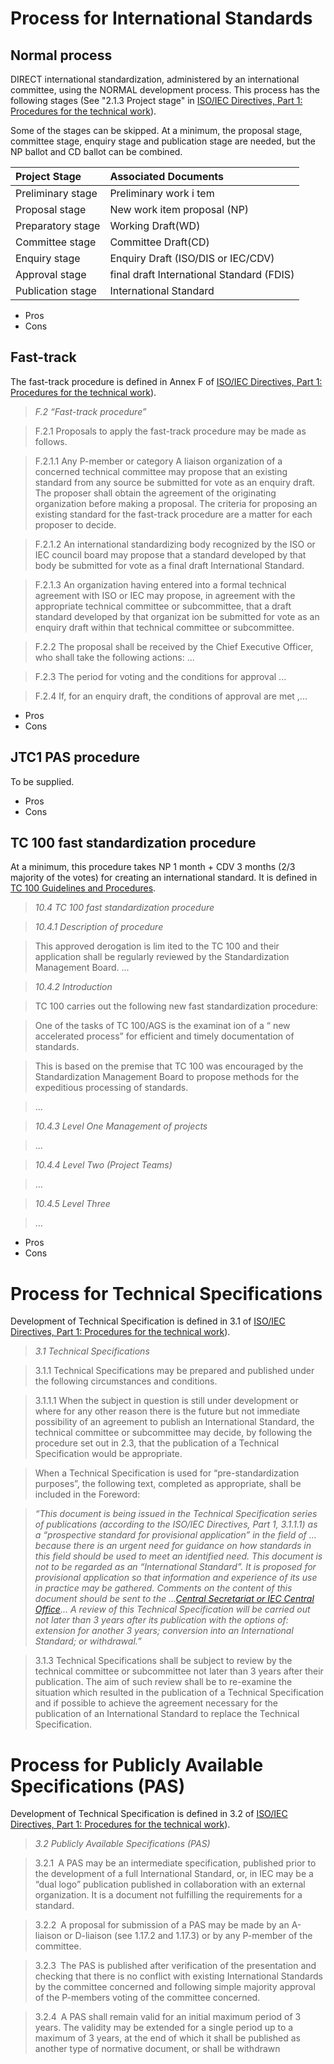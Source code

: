 
# Process for International Standards #
## Normal process ##

DIRECT international standardization, administered by an international
committee, using the NORMAL development process.  This process has the
following stages (See
"2.1.3  Project stage" in [ISO/IEC Directives, Part 1: Procedures for the technical work](http://isotc.iso.org/livelink/livelink/fetch/2000/2122/3146825/4229629/4230450/4230455/ISO_IEC_Directives%2C_Part_1_%28Procedures_for_the_technical_work%29_%282011%2C_8th_ed.%29_%28PDF_format%29.pdf?nodeid=10563026&vernum=-2)).

Some of the stages can be skipped.  At a minimum, the proposal stage, committee stage, enquiry stage and publication stage are needed, but the NP ballot and CD ballot can be combined.

| **Project Stage** | **Associated Documents** |
|:------------------|:-------------------------|
| Preliminary  stage  |  Preliminary  work  i tem |
| Proposal stage    | New work item proposal (NP)|
| Preparatory stage | Working Draft(WD)        |
| Committee stage   | Committee Draft(CD)      |
| Enquiry stage     | Enquiry Draft (ISO/DIS or IEC/CDV)|
| Approval stage    | final draft International Standard (FDIS)|
| Publication stage |  International Standard  |

  * Pros
  * Cons

## Fast-track ##

The fast-track procedure is defined in Annex F of
[ISO/IEC Directives, Part 1: Procedures for the technical work](http://isotc.iso.org/livelink/livelink/fetch/2000/2122/3146825/4229629/4230450/4230455/ISO_IEC_Directives%2C_Part_1_%28Procedures_for_the_technical_work%29_%282011%2C_8th_ed.%29_%28PDF_format%29.pdf?nodeid=10563026&vernum=-2)).

> _F.2 “Fast-track procedure”_

> F.2.1  Proposals to apply the fast-track procedure may be made as follows.

> F.2.1.1 Any P-member or category A liaison organization of a concerned
> technical committee may propose that an existing standard from any
> source be submitted for vote as an enquiry draft. The proposer shall
> obtain the agreement of the originating organization before making a
> proposal. The criteria for proposing an existing standard for the
> fast-track procedure are a matter for each proposer to decide.

> F.2.1.2 An international standardizing body recognized by the ISO or IEC council board may
> propose that a  standard developed by that body be submitted  for  vote as a final draft
> International Standard.

> F.2.1.3 An organization having entered into a formal technical
> agreement with ISO or IEC may propose, in agreement with the
> appropriate technical committee or subcommittee, that a draft standard
> developed by that organizat ion be submitted for vote as an enquiry
> draft within that technical committee or subcommittee.

> F.2.2 The proposal shall be received by the Chief Executive Officer, who shall take the
> following actions:
> ...

> F.2.3 The period for voting and the conditions for approval ...

> F.2.4 If, for an enquiry draft, the conditions of approval are met ,...



  * Pros
  * Cons

## JTC1 PAS procedure ##

To be supplied.
  * Pros
  * Cons
## TC 100 fast standardization procedure ##

At a minimum, this procedure takes NP 1 month + CDV 3 months (2/3 majority of the votes) for creating an international standard.   It is defined in [TC 100 Guidelines and Procedures](http://tc100.iec.ch/about/structure/100_1180e_INF.pdf).

> _10.4 TC 100 fast standardization procedure_

> _10.4.1 Description of procedure_

> This approved derogation is lim ited to the TC 100 and their application shall be regularly reviewed by the Standardization Management Board. ...

> _10.4.2 Introduction_

> TC 100 carries out the following new fast standardization procedure:

> One of  the  tasks of  TC 100/AGS  is   the examinat ion of  a “ new accelerated process”  for
> efficient and timely documentation of standards.

> This   is  based on   the premise that  TC 100 was  encouraged by  the Standardization
> Management Board to propose methods for the expeditious processing of standards.

> ...

> _10.4.3 Level One Management of projects_

> ...

> _10.4.4 Level Two (Project Teams)_

> ...

> _10.4.5 Level Three_

> ...

  * Pros
  * Cons


# Process for Technical Specifications #

Development of Technical Specification is defined in 3.1 of
[ISO/IEC Directives, Part 1: Procedures for the technical work](http://isotc.iso.org/livelink/livelink/fetch/2000/2122/3146825/4229629/4230450/4230455/ISO_IEC_Directives%2C_Part_1_%28Procedures_for_the_technical_work%29_%282011%2C_8th_ed.%29_%28PDF_format%29.pdf?nodeid=10563026&vernum=-2)).

> _3.1 Technical Specifications_

> 3.1.1 Technical Specifications may be prepared and published under the following circumstances and conditions.

> 3.1.1.1 When the subject in question is still under development or where for any other reason there is the future but not immediate possibility of an agreement to publish an International Standard, the technical committee or subcommittee may decide, by following the procedure set out in 2.3, that the publication of a Technical Specification would be appropriate.

> When a Technical Specification is used for “pre-standardization purposes”, the following text, completed as appropriate, shall be included in the Foreword:

> _“This document is being issued in the Technical Specification series of publications (according to the ISO/IEC Directives, Part 1, 3.1.1.1) as a “prospective standard for provisional application” in the field of ... because there is an urgent need for guidance on how standards in this field should be used to meet an identified need.
> This document is not to be regarded as an “International Standard”. It is proposed for provisional application so that information and experience of its use in practice may be gathered. Comments on the content of this document should be sent to the ...[Central Secretariat or IEC Central Office](ISO.md)...
> A review of this Technical Specification will be carried out not later than 3 years after its publication with the options of: extension for another 3 years; conversion into an International Standard; or withdrawal.”_

> 3.1.3 Technical Specifications shall be subject to review by the technical committee or subcommittee not later than 3 years after their publication. The aim of such review shall be to re-examine the situation which resulted in the publication of a Technical Specification and if possible to achieve the agreement necessary for the publication of an International Standard to replace the Technical Specification.

# Process for Publicly Available Specifications (PAS) #

Development of Technical Specification is defined in 3.2 of
[ISO/IEC Directives, Part 1: Procedures for the technical work](http://isotc.iso.org/livelink/livelink/fetch/2000/2122/3146825/4229629/4230450/4230455/ISO_IEC_Directives%2C_Part_1_%28Procedures_for_the_technical_work%29_%282011%2C_8th_ed.%29_%28PDF_format%29.pdf?nodeid=10563026&vernum=-2)).

> _3.2 Publicly Available Specifications (PAS)_

> 3.2.1 A PAS may be an intermediate specification, published prior to the development of a full International Standard, or, in IEC may be a “dual logo” publication published in collaboration with an external organization. It is a document not fulfilling the requirements for a standard.

> 3.2.2 A proposal for submission of a PAS may be made by an A-liaison or D-liaison (see 1.17.2 and 1.17.3) or by any P-member of the committee.

> 3.2.3 The PAS is published after verification of the presentation and checking that there is no conflict with existing International Standards by the committee concerned and following simple majority approval of the P-members voting of the committee concerned.

> 3.2.4 A PAS shall remain valid for an initial maximum period of 3 years.  The validity may be extended for a single period up to a maximum of 3 years, at the end of which it shall be published as another type of normative document, or shall be withdrawn